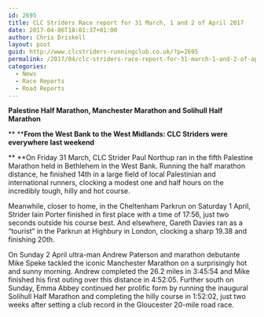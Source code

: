 ```yaml
---
id: 2695
title: CLC Striders Race report for 31 March, 1 and 2 of April 2017
date: 2017-04-06T18:01:37+01:00
author: Chris Driskell
layout: post
guid: http://www.clcstriders-runningclub.co.uk/?p=2695
permalink: /2017/04/clc-striders-race-report-for-31-march-1-and-2-of-april-2017/
categories:
  - News
  - Race Reports
  - Road Reports
---
```

**Palestine Half Marathon, Manchester Marathon and Solihull Half Marathon**

** ****From the West Bank to the West Midlands: CLC Striders were everywhere last weekend**

** **On Friday 31 March, CLC Strider Paul Northup ran in the fifth Palestine Marathon held in Bethlehem in the West Bank. Running the half marathon distance, he finished 14th in a large field of local Palestinian and international runners, clocking a modest one and half hours on the incredibly tough, hilly and hot course.

Meanwhile, closer to home, in the Cheltenham Parkrun on Saturday 1 April, Strider Iain Porter finished in first place with a time of 17:56, just two seconds outside his course best. And elsewhere, Gareth Davies ran as a “tourist” in the Parkrun at Highbury in London, clocking a sharp 19.38 and finishing 20th.

On Sunday 2 April ultra-man Andrew Paterson and marathon debutante Mike Speke tackled the iconic Manchester Marathon on a surprisingly hot and sunny morning. Andrew completed the 26.2 miles in 3:45:54 and Mike finished his first outing over this distance in 4:52:05. Further south on Sunday, Emma Abbey continued her prolific form by running the inaugural Solihull Half Marathon and completing the hilly course in 1:52:02, just two weeks after setting a club record in the Gloucester 20-mile road race.